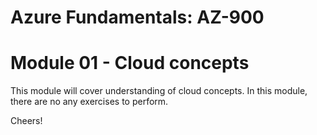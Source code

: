 # Azure Fundamentals: AZ-900

# Module 01 - Cloud concepts

This module will cover understanding of cloud concepts. In this module, there are no any exercises to perform.

Cheers!

